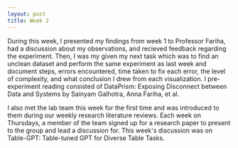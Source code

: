 ```yaml
---
layout: post
title: Week 2
---
```


During this week, I presented my findings from week 1 to Professor Fariha, had a discussion about my observations, and recieved feedback regarding the experiment. Then, I was my given my next task which was to find an unclean dataset and perform the same experiment as last week and document steps, errors encountered, time taken to fix each error, the level of complexity, and what conclusion I drew from each visualization. I pre-experiment reading consisted of DataPrism: Exposing Disconnect between Data and Systems by Sainyam Galhotra, Anna Fariha, et al.

I also met the lab team this week for the first time and was introduced to them during our weekly research literature reviews. Each week on Thursdays, a member of the team signed up for a research paper to present to the group and lead a discussion for. This week's discussion was on Table-GPT: Table-tuned GPT for Diverse Table Tasks. 
